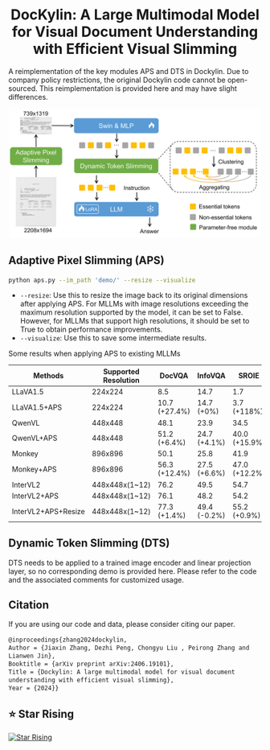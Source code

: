 <div align=center>

# DocKylin: A Large Multimodal Model for Visual Document Understanding with Efficient Visual Slimming
</div>

A reimplementation of the key modules APS and DTS in Dockylin. Due to company policy restrictions, the original Dockylin code cannot be open-sourced. This reimplementation is provided here and may have slight differences.


<p align="center">
  <img src="img/model.png" width='500'>
</p>


## Adaptive Pixel Slimming (APS)
```bash
python aps.py --im_path 'demo/' --resize --visualize
```
- `--resize`: Use this to resize the image back to its original dimensions after applying APS. For MLLMs with image resolutions exceeding the maximum resolution supported by the model, it can be set to False. However, for MLLMs that support high resolutions, it should be set to True to obtain performance improvements.
- `--visualize`: Use this to save some intermediate results.

Some results when applying APS to existing MLLMs

|Methods|Supported Resolution|DocVQA|InfoVQA|SROIE|FUNSD|
|-|-|-|-|-|-|
|LLaVA1.5|224x224|8.5|14.7|1.7|0.2|
|LLaVA1.5+APS|224x224|10.7 (+27.4%)|14.7 (+0%)|3.7 (+118%)|0.9 (+360%)|
|QwenVL|448x448|48.1|23.9|34.5|20.6|
|QwenVL+APS|448x448|51.2 (+6.4%)|24.7 (+4.1%)|40.0 (+15.9%)|24.3 (+17.9%)|
|Monkey|896x896|50.1|25.8|41.9|24.1|
|Monkey+APS|896x896|56.3 (+12.4%)|27.5 (+6.6%)|47.0 (+12.2%)|27.3 (+13.3%)|
|InterVL2|448x448x(1~12)|76.2|49.5|54.7|41.7|
|InterVL2+APS|448x448x(1~12)|76.1|48.2|54.2|40.6|
|InterVL2+APS+Resize|448x448x(1~12)|77.3 (+1.4%)|49.4 (-0.2%)|55.2 (+0.9%)|43.4 (+4.1%)|



## Dynamic Token Slimming (DTS)
DTS needs to be applied to a trained image encoder and linear projection layer, so no corresponding demo is provided here. Please refer to the code and the associated comments for customized usage.



## Citation
If you are using our code and data, please consider citing our paper.
```
@inproceedings{zhang2024dockylin, 
Author = {Jiaxin Zhang, Dezhi Peng, Chongyu Liu , Peirong Zhang and Lianwen Jin}, 
Booktitle = {arXiv preprint arXiv:2406.19101}, 
Title = {Dockylin: A large multimodal model for visual document understanding with efficient visual slimming}, 
Year = {2024}}   
```


## ⭐ Star Rising
[![Star Rising](https://api.star-history.com/svg?repos=ZZZHANG-jx/DocKylin&type=Timeline)](https://star-history.com/#ZZZHANG-jx/DocKylin&Timeline)
